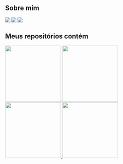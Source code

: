 


## Sobre mim


<div>
  <img src="https://img.shields.io/badge/Android-3DDC84?style=for-the-badge&logo=android&logoColor=white" />
  <img src="https://img.shields.io/badge/Java-ED8B00?style=for-the-badge&logo=java&logoColor=white" />
  <img src="https://img.shields.io/badge/c%23-%23239120.svg?style=for-the-badge&logo=c-sharp&logoColor=white" />
</div>


## Meus repositórios contém

<div>
  <a href="https://github.com/flavio-halves">
    <img height="180em" src="https://github-readme-stats.vercel.app/api/top-langs/?username=flavio-halves&layout=compact&theme=radical" />
    <img height="180em" src="https://github-readme-stats.vercel.app/api?username=flavio-halves&show_icons=true&theme=radical" />
  </a>
</div>


<div>
<a href="https://github.com/flavio-halves">
<img loading="lazy" height="180em" src="https://github-readme-stats.vercel.app/api/top-langs/?username=seu-flavio-halvesi&layout=compact&langs_count=7&theme=dracula"/>
<img loading="lazy" height="180em" src="https://github-readme-stats.vercel.app/api?username=flavio-halves&show_icons=true&theme=dracula&include_all_commits=true&count_private=true"/>
</div>

